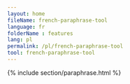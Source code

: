 ```yaml
---
layout: home
fileName: french-paraphrase-tool
language: fr
folderName : features
lang: pl
permalink: /pl/french-paraphrase-tool
tool: french-paraphrase-tool
---
```

{% include section/paraphrase.html %}